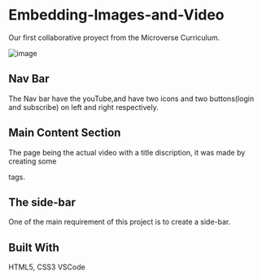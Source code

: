 # Embedding-Images-and-Video
Our first collaborative proyect from the Microverse Curriculum.


![image](https://user-images.githubusercontent.com/44978186/72419390-ca2bb580-378d-11ea-8908-2ad0a1dbfcb1.png)


## Nav Bar
The Nav bar have the youTube,and have two icons and two buttons(login and subscribe) on left and right respectively.

## Main Content Section
The page being the actual video with a title discription, it was made by creating some <section> tags.


## The side-bar 
One of the main requirement of this project is to create a side-bar.

## Built With
HTML5, CSS3
VSCode



